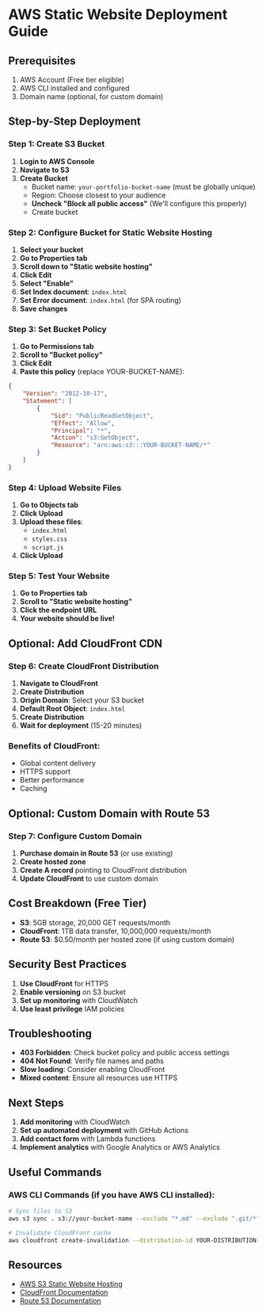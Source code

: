 # AWS Static Website Deployment Guide

## Prerequisites
1. AWS Account (Free tier eligible)
2. AWS CLI installed and configured
3. Domain name (optional, for custom domain)

## Step-by-Step Deployment

### Step 1: Create S3 Bucket
1. **Login to AWS Console**
2. **Navigate to S3**
3. **Create Bucket**
   - Bucket name: `your-portfolio-bucket-name` (must be globally unique)
   - Region: Choose closest to your audience
   - **Uncheck "Block all public access"** (We'll configure this properly)
   - Create bucket

### Step 2: Configure Bucket for Static Website Hosting
1. **Select your bucket**
2. **Go to Properties tab**
3. **Scroll down to "Static website hosting"**
4. **Click Edit**
5. **Select "Enable"**
6. **Set Index document**: `index.html`
7. **Set Error document**: `index.html` (for SPA routing)
8. **Save changes**

### Step 3: Set Bucket Policy
1. **Go to Permissions tab**
2. **Scroll to "Bucket policy"**
3. **Click Edit**
4. **Paste this policy** (replace YOUR-BUCKET-NAME):

```json
{
    "Version": "2012-10-17",
    "Statement": [
        {
            "Sid": "PublicReadGetObject",
            "Effect": "Allow",
            "Principal": "*",
            "Action": "s3:GetObject",
            "Resource": "arn:aws:s3:::YOUR-BUCKET-NAME/*"
        }
    ]
}
```

### Step 4: Upload Website Files
1. **Go to Objects tab**
2. **Click Upload**
3. **Upload these files**:
   - `index.html`
   - `styles.css`
   - `script.js`
4. **Click Upload**

### Step 5: Test Your Website
1. **Go to Properties tab**
2. **Scroll to "Static website hosting"**
3. **Click the endpoint URL**
4. **Your website should be live!**

## Optional: Add CloudFront CDN

### Step 6: Create CloudFront Distribution
1. **Navigate to CloudFront**
2. **Create Distribution**
3. **Origin Domain**: Select your S3 bucket
4. **Default Root Object**: `index.html`
5. **Create Distribution**
6. **Wait for deployment** (15-20 minutes)

### Benefits of CloudFront:
- Global content delivery
- HTTPS support
- Better performance
- Caching

## Optional: Custom Domain with Route 53

### Step 7: Configure Custom Domain
1. **Purchase domain in Route 53** (or use existing)
2. **Create hosted zone**
3. **Create A record** pointing to CloudFront distribution
4. **Update CloudFront** to use custom domain

## Cost Breakdown (Free Tier)
- **S3**: 5GB storage, 20,000 GET requests/month
- **CloudFront**: 1TB data transfer, 10,000,000 requests/month
- **Route 53**: $0.50/month per hosted zone (if using custom domain)

## Security Best Practices
1. **Use CloudFront** for HTTPS
2. **Enable versioning** on S3 bucket
3. **Set up monitoring** with CloudWatch
4. **Use least privilege** IAM policies

## Troubleshooting
- **403 Forbidden**: Check bucket policy and public access settings
- **404 Not Found**: Verify file names and paths
- **Slow loading**: Consider enabling CloudFront
- **Mixed content**: Ensure all resources use HTTPS

## Next Steps
1. **Add monitoring** with CloudWatch
2. **Set up automated deployment** with GitHub Actions
3. **Add contact form** with Lambda functions
4. **Implement analytics** with Google Analytics or AWS Analytics

## Useful Commands

### AWS CLI Commands (if you have AWS CLI installed):
```bash
# Sync files to S3
aws s3 sync . s3://your-bucket-name --exclude "*.md" --exclude ".git/*"

# Invalidate CloudFront cache
aws cloudfront create-invalidation --distribution-id YOUR-DISTRIBUTION-ID --paths "/*"
```

## Resources
- [AWS S3 Static Website Hosting](https://docs.aws.amazon.com/AmazonS3/latest/userguide/WebsiteHosting.html)
- [CloudFront Documentation](https://docs.aws.amazon.com/cloudfront/)
- [Route 53 Documentation](https://docs.aws.amazon.com/route53/)